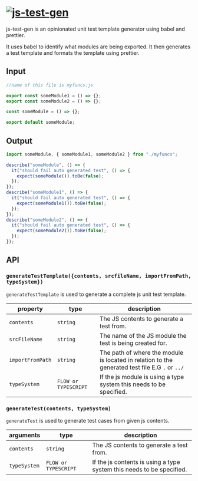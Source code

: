 # [![js-test-gen](media/atom-gen-tests.png)](https://js-test-gen.github.io)

js-test-gen is an opinionated unit test template generator using babel and prettier.

It uses babel to identify what modules are being exported. It then generates a test template and formats the template using prettier.

## Input

```javascript
//name of this file is myfuncs.js

export const someModule1 = () => {};
export const someModule2 = () => {};

const someModule = () => {};

export default someModule;
```

## Output

```javascript
import someModule, { someModule1, someModule2 } from "./myfuncs";

describe("someModule", () => {
  it("should fail auto generated test", () => {
    expect(someModule()).toBe(false);
  });
});
describe("someModule1", () => {
  it("should fail auto generated test", () => {
    expect(someModule1()).toBe(false);
  });
});
describe("someModule2", () => {
  it("should fail auto generated test", () => {
    expect(someModule2()).toBe(false);
  });
});
```

## API

### `generateTestTemplate({contents, srcfileName, importFromPath, typeSystem})`

`generateTestTemplate` is used to generate a complete js unit test template.

| property         | type                 | description                                                                                     |
| ---------------- | -------------------- | ----------------------------------------------------------------------------------------------- |
| `contents`       | `string`             | The JS contents to generate a test from.                                                        |
| `srcFileName`    | `string`             | The name of the JS module the test is being created for.                                        |
| `importFromPath` | `string`             | The path of where the module is located in relation to the generated test file E.G `.` or `../` |
| `typeSystem`     | `FLOW or TYPESCRIPT` | If the js module is using a type system this needs to be specified.                             |

### `generateTest(contents, typeSystem)`

`generateTest` is used to generate test cases from given js contents.

| arguments    | type                 | description                                                           |
| ------------ | -------------------- | --------------------------------------------------------------------- |
| `contents`   | `string`             | The JS contents to generate a test from.                              |
| `typeSystem` | `FLOW or TYPESCRIPT` | If the js contents is using a type system this needs to be specified. |
